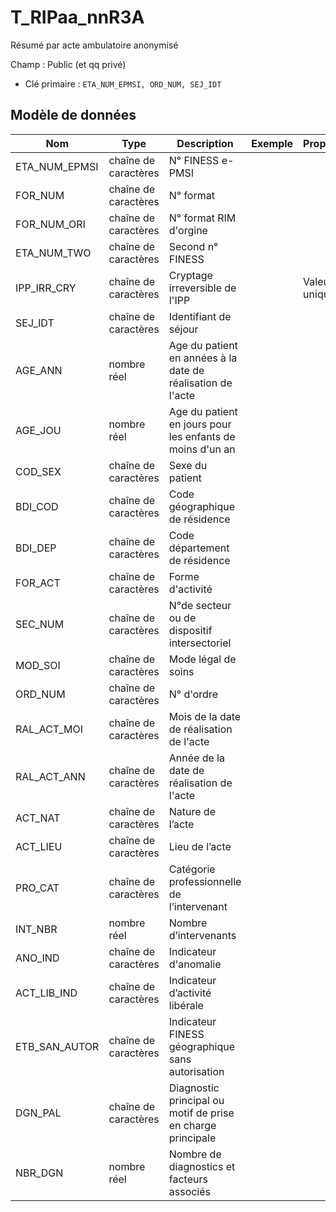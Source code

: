 # T_RIPaa_nnR3A

Résumé par acte ambulatoire anonymisé

Champ : Public (et qq privé)

- Clé primaire : `ETA_NUM_EPMSI, ORD_NUM, SEJ_IDT`

## Modèle de données

|Nom|Type|Description|Exemple|Propriétés|
|-|-|-|-|-|
|ETA_NUM_EPMSI|chaîne de caractères|N° FINESS e-PMSI|||
|FOR_NUM|chaîne de caractères|N° format|||
|FOR_NUM_ORI|chaîne de caractères|N° format RIM d'orgine|||
|ETA_NUM_TWO|chaîne de caractères|Second n° FINESS|||
|IPP_IRR_CRY|chaîne de caractères|Cryptage irreversible de l'IPP||Valeur unique|
|SEJ_IDT|chaîne de caractères|Identifiant de séjour|||
|AGE_ANN|nombre réel|Age du patient en années à la date de réalisation de l'acte|||
|AGE_JOU|nombre réel|Age du patient en jours pour les enfants de moins d'un an|||
|COD_SEX|chaîne de caractères|Sexe du patient|||
|BDI_COD|chaîne de caractères|Code géographique de résidence|||
|BDI_DEP|chaîne de caractères|Code département de résidence|||
|FOR_ACT|chaîne de caractères|Forme d'activité|||
|SEC_NUM|chaîne de caractères|N°de secteur ou de dispositif intersectoriel|||
|MOD_SOI|chaîne de caractères|Mode légal de soins|||
|ORD_NUM|chaîne de caractères|N° d'ordre|||
|RAL_ACT_MOI|chaîne de caractères|Mois de la date de réalisation de l'acte|||
|RAL_ACT_ANN|chaîne de caractères|Année de la date de réalisation de l'acte|||
|ACT_NAT|chaîne de caractères|Nature de l’acte|||
|ACT_LIEU|chaîne de caractères|Lieu de l’acte|||
|PRO_CAT|chaîne de caractères|Catégorie professionnelle de l’intervenant|||
|INT_NBR|nombre réel|Nombre d’intervenants|||
|ANO_IND|chaîne de caractères|Indicateur d'anomalie|||
|ACT_LIB_IND|chaîne de caractères|Indicateur d’activité libérale|||
|ETB_SAN_AUTOR|chaîne de caractères|Indicateur FINESS géographique sans autorisation|||
|DGN_PAL|chaîne de caractères|Diagnostic principal ou motif de prise en charge principale|||
|NBR_DGN|nombre réel|Nombre de diagnostics et facteurs associés|||
